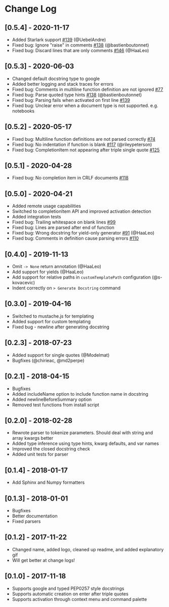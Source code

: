 # Change Log

## [0.5.4] - 2020-11-17

-   Added Starlark support [#139](https://github.com/NilsJPWerner/autoDocstring/issues/139) (@UebelAndre)
-   Fixed bug: Ignore "raise" in comments [#138](https://github.com/NilsJPWerner/autoDocstring/issues/138) (@bastienboutonnet)
-   Fixed bug: Discard lines that are only comments [#146](https://github.com/NilsJPWerner/autoDocstring/issues/146) (@HaaLeo)

## [0.5.3] - 2020-06-03

-   Changed default docstring type to google
-   Added better logging and stack traces for errors
-   Fixed bug: Comments in multiline function definition are not ignored [#77](https://github.com/NilsJPWerner/autoDocstring/issues/77)
-   Fixed bug: Parse quoted type hints [#138](https://github.com/NilsJPWerner/autoDocstring/issues/138) (@bastienboutonnet)
-   Fixed bug: Parsing fails when activated on first line [#139](https://github.com/NilsJPWerner/autoDocstring/issues/139)
-   Fixed bug: Unclear error when a document type is not supported. e.g. notebooks

## [0.5.2] - 2020-05-17

-   Fixed bug: Multiline function definitions are not parsed correctly [#74](https://github.com/NilsJPWerner/autoDocstring/issues/74)
-   Fixed bug: No indentation if function is blank [#117](https://github.com/NilsJPWerner/autoDocstring/issues/117) (@rileypeterson)
-   Fixed bug: CompletionItem not appearing after triple single quote [#125](https://github.com/NilsJPWerner/autoDocstring/issues/125)

## [0.5.1] - 2020-04-28

-   Fixed bug: No completion item in CRLF documents [#118](https://github.com/NilsJPWerner/autoDocstring/issues/118)

## [0.5.0] - 2020-04-21

-   Added remote usage capabilities
-   Switched to completionItem API and improved activation detection
-   Added integration tests
-   Fixed bug: Trailing whitespace on blank lines [#99](https://github.com/NilsJPWerner/autoDocstring/issues/99)
-   Fixed bug: Lines are parsed after end of function
-   Fixed bug: Wrong docstring for yield-only generator [#91](https://github.com/NilsJPWerner/autoDocstring/issues/91) (@HaaLeo)
-   Fixed bug: Comments in definition cause parsing errors [#110](https://github.com/NilsJPWerner/autoDocstring/issues/110)

## [0.4.0] - 2019-11-13

-   Omit `-> None` return annotation (@HaaLeo)
-   Add support for yields (@HaaLeo)
-   Add support for relative paths in `customTemplatePath` configuration (@s-kovacevic)
-   Indent correctly on `> Generate Docstring` command

## [0.3.0] - 2019-04-16

-   Switched to mustache.js for templating
-   Added support for custom templating
-   Fixed bug - newline after generating docstring

## [0.2.3] - 2018-07-23

-   Added support for single quotes (@Modelmat)
-   Bugfixes (@chirieac, @md2perpe)

## [0.2.1] - 2018-04-15

-   Bugfixes
-   Added includeName option to include function name in docstring
-   Added newlineBeforeSummary option
-   Removed test functions from install script

## [0.2.0] - 2018-02-28

-   Rewrote parser to tokenize parameters. Should deal with string and array kwargs better
-   Added type inference using type hints, kwarg defaults, and var names
-   Improved the closed docstring check
-   Added unit tests for parser

## [0.1.4] - 2018-01-17

-   Add Sphinx and Numpy formatters

## [0.1.3] - 2018-01-01

-   Bugfixes
-   Better documentation
-   Fixed parsers

## [0.1.2] - 2017-11-22

-   Changed name, added logo, cleaned up readme, and added explanatory gif
-   Will get better at change logs!

## [0.1.0] - 2017-11-18

-   Supports google and typed PEP0257 style docstrings
-   Supports automatic creation on enter after triple quotes
-   Supports activation through context menu and command palette
